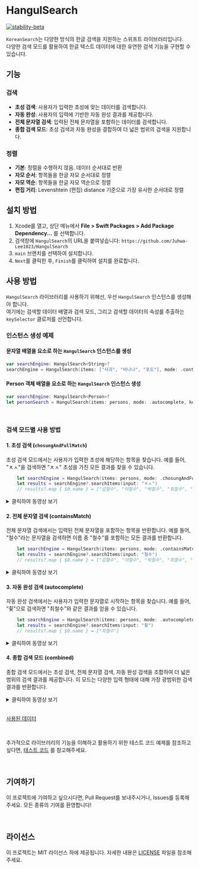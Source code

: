 # HangulSearch
[![stability-beta](https://img.shields.io/badge/stability-beta-33bbff.svg)](https://github.com/mkenney/software-guides/blob/master/STABILITY-BADGES.md#beta)




`KoreanSearch`는 다양한 방식의 한글 검색을 지원하는 스위프트 라이브러리입니다. 
<br/>
다양한 검색 모드를 활용하여 한글 텍스트 데이터에 대한 유연한 검색 기능을 구현할 수 있습니다.


## 기능

### 검색
- **초성 검색**: 사용자가 입력한 초성에 맞는 데이터를 검색합니다.
- **자동 완성**: 사용자의 입력에 기반한 자동 완성 결과를 제공합니다.
- **전체 문자열 검색**: 입력된 전체 문자열을 포함하는 데이터를 검색합니다.
- **종합 검색 모드**: 초성 검색과 자동 완성을 결합하여 더 넓은 범위의 검색을 지원합니다.

### 정렬
- **기본**: 정렬을 수행하지 않음. 데이터 순서대로 반환
- **자모 순서**: 항목들을 한글 자모 순서대로 정렬
- **자모 역순**: 항목들을 한글 자모 역순으로 정렬
- **편집 거리**: Levenshtein (편집) distance 기준으로 가장 유사한 순서대로 정렬


## 설치 방법


1. Xcode를 열고, 상단 메뉴에서 **File > Swift Packages > Add Package Dependency...** 를 선택합니다.
2. 검색창에 `HangulSearch`의 URL을 붙여넣습니다: `https://github.com/Juhwa-Lee1023/HangulSearch`
3. `main` 브랜치를 선택하여 설치합니다.
4. `Next`를 클릭한 후, `Finish`를 클릭하여 설치를 완료합니다.

## 사용 방법

`HangulSearch` 라이브러리를 사용하기 위해선, 우선 `HangulSearch` 인스턴스를 생성해야 합니다. 
<br/>
여기에는 검색할 데이터 배열과 검색 모드, 그리고 검색할 데이터의 속성를 추출하는 `keySelector` 클로저를 선언합니다.
<br/>

### 인스턴스 생성 예제

#### 문자열 배열을 요소로 하는 `HangulSearch` 인스턴스를 생성

```swift
var searchEngine: HangulSearch<String>?
searchEngine = HangulSearch(items: ["사과", "바나나", "포도"], mode: .containsMatch, keySelector: { $0 })
```

#### Person 객체 배열을 요소로 하는 `HangulSearch` 인스턴스 생성

```swift
var searchEngine: HangulSearch<Person>?
let personSearch = HangulSearch(items: persons, mode: .autocomplete, keySelector: { $0.name })
```
<br/>

### 검색 모드별 사용 방법

#### 1. 초성 검색 (`chosungAndFullMatch`)

초성 검색 모드에서는 사용자가 입력한 초성에 해당하는 항목을 찾습니다. 예를 들어, "ㅊㅅ"을 검색하면 "ㅊㅅ" 초성을 가진 모든 결과를 찾을 수 있습니다.

```swift
    let searchEngine = HangulSearch(items: persons, mode: .chosungAndFullMatch, keySelector: { $0.name })
    let results = searchEngine?.searchItems(input: "ㅊㅅ")
    // results?.map { $0.name } = ["김철수", "이철수", "박철수", "최철수", "최성수", "최상욱", "정철수", "강철수", "초철수", "초성수", "초상욱", "윤철수", "장철수", "임철수"]
```
<details>
  <summary>클릭하여 동영상 보기</summary>

https://github.com/Juhwa-Lee1023/HangulSearch/assets/63584245/9f5e0f28-d8ab-4010-9b58-79eafb35b798

</details>




#### 2. 전체 문자열 검색 (containsMatch)
전체 문자열 검색에서는 입력된 전체 문자열을 포함하는 항목을 반환합니다. 예를 들어, "철수"라는 문자열을 검색하면 이름 중 "철수"를 포함하는 모든 결과를 반환합니다.

```swift
    let searchEngine = HangulSearch(items: persons, mode: .containsMatch, keySelector: { $0.name })
    let results = searchEngine?.searchItems(input: "철수")
    // results?.map { $0.name } = ["김철수", "이철수", "박철수", "최철수", "정철수", "강철수", "초철수", "윤철수", "장철수", "임철수"]
```

<details>
  <summary>클릭하여 동영상 보기</summary>



https://github.com/Juhwa-Lee1023/HangulSearch/assets/63584245/8bdc8091-03d9-4c84-b56a-8f58cc5ef8f1



</details>



#### 3. 자동 완성 검색 (autocomplete)
자동 완성 검색에서는 사용자가 입력한 문자열로 시작하는 항목을 찾습니다. 예를 들어, "쵳"으로 검색하면 "최철수"와 같은 결과를 얻을 수 있습니다.

```swift
    let searchEngine = HangulSearch(items: persons, mode: .autocomplete, keySelector: { $0.name })
    let results = searchEngine?.searchItems(input: "쵳")
    // results?.map { $0.name } = ["최철수"]
```
<details>
  <summary>클릭하여 동영상 보기</summary>



https://github.com/Juhwa-Lee1023/HangulSearch/assets/63584245/d8d3693b-0dc0-49e9-8117-df131ec20154



</details>


#### 4. 종합 검색 모드 (combined)
종합 검색 모드에서는 초성 검색, 전체 문자열 검색, 자동 완성 검색을 조합하여 더 넓은 범위의 검색 결과를 제공합니다. 이 모드는 다양한 입력 형태에 대해 가장 광범위한 검색 결과를 반환합니다.

<details>
  <summary>클릭하여 동영상 보기</summary>


https://github.com/Juhwa-Lee1023/HangulSearch/assets/63584245/94652207-6896-488f-af8c-db273312becd




</details>



<br/>

[사용된 데이터](https://github.com/Juhwa-Lee1023/HangulSearch/blob/main/Tests/HangulSearchTests/MockData/people.json)

<br/>

추가적으로 라이브러리의 기능을 이해하고 활용하기 위한 테스트 코드 예제를 참조하고 싶다면, [테스트 코드](https://github.com/Juhwa-Lee1023/HangulSearch/blob/main/Tests/HangulSearchTests/HangulSearchTests.swift) 를 참고해주세요.




<br/>

## 기여하기

이 프로젝트에 기여하고 싶으시다면, Pull Request를 보내주시거나, Issues를 등록해 주세요. 모든 종류의 기여를 환영합니다!

<br/>

## 라이선스

이 프로젝트는 MIT 라이선스 하에 제공됩니다. 자세한 내용은 [LICENSE](https://github.com/Juhwa-Lee1023/HangulSearch/blob/main/LICENSE) 파일을 참조해주세요.





